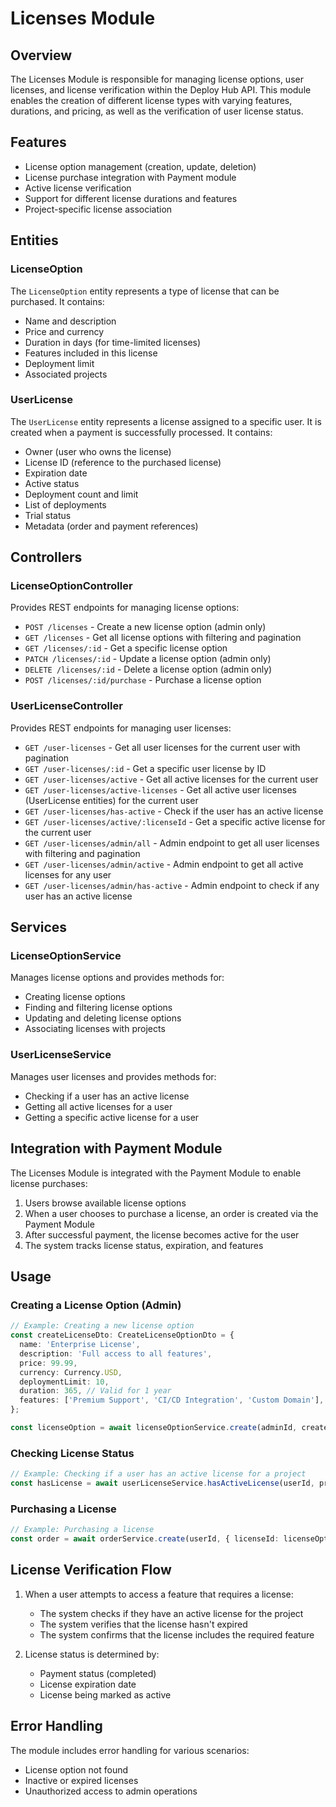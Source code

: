 # Licenses Module

## Overview

The Licenses Module is responsible for managing license options, user licenses, and license verification within the Deploy Hub API. This module enables the creation of different license types with varying features, durations, and pricing, as well as the verification of user license status.

## Features

- License option management (creation, update, deletion)
- License purchase integration with Payment module
- Active license verification
- Support for different license durations and features
- Project-specific license association

## Entities

### LicenseOption

The `LicenseOption` entity represents a type of license that can be purchased. It contains:

- Name and description
- Price and currency
- Duration in days (for time-limited licenses)
- Features included in this license
- Deployment limit
- Associated projects

### UserLicense

The `UserLicense` entity represents a license assigned to a specific user. It is created when a payment is successfully processed. It contains:

- Owner (user who owns the license)
- License ID (reference to the purchased license)
- Expiration date
- Active status
- Deployment count and limit
- List of deployments
- Trial status
- Metadata (order and payment references)

## Controllers

### LicenseOptionController

Provides REST endpoints for managing license options:

- `POST /licenses` - Create a new license option (admin only)
- `GET /licenses` - Get all license options with filtering and pagination
- `GET /licenses/:id` - Get a specific license option
- `PATCH /licenses/:id` - Update a license option (admin only)
- `DELETE /licenses/:id` - Delete a license option (admin only)
- `POST /licenses/:id/purchase` - Purchase a license option

### UserLicenseController

Provides REST endpoints for managing user licenses:

- `GET /user-licenses` - Get all user licenses for the current user with pagination
- `GET /user-licenses/:id` - Get a specific user license by ID
- `GET /user-licenses/active` - Get all active licenses for the current user
- `GET /user-licenses/active-licenses` - Get all active user licenses (UserLicense entities) for the current user
- `GET /user-licenses/has-active` - Check if the user has an active license
- `GET /user-licenses/active/:licenseId` - Get a specific active license for the current user
- `GET /user-licenses/admin/all` - Admin endpoint to get all user licenses with filtering and pagination
- `GET /user-licenses/admin/active` - Admin endpoint to get all active licenses for any user
- `GET /user-licenses/admin/has-active` - Admin endpoint to check if any user has an active license

## Services

### LicenseOptionService

Manages license options and provides methods for:

- Creating license options
- Finding and filtering license options
- Updating and deleting license options
- Associating licenses with projects

### UserLicenseService

Manages user licenses and provides methods for:

- Checking if a user has an active license
- Getting all active licenses for a user
- Getting a specific active license for a user

## Integration with Payment Module

The Licenses Module is integrated with the Payment Module to enable license purchases:

1. Users browse available license options
2. When a user chooses to purchase a license, an order is created via the Payment Module
3. After successful payment, the license becomes active for the user
4. The system tracks license status, expiration, and features

## Usage

### Creating a License Option (Admin)

```typescript
// Example: Creating a new license option
const createLicenseDto: CreateLicenseOptionDto = {
  name: 'Enterprise License',
  description: 'Full access to all features',
  price: 99.99,
  currency: Currency.USD,
  deploymentLimit: 10,
  duration: 365, // Valid for 1 year
  features: ['Premium Support', 'CI/CD Integration', 'Custom Domain'],
};

const licenseOption = await licenseOptionService.create(adminId, createLicenseDto);
```

### Checking License Status

```typescript
// Example: Checking if a user has an active license for a project
const hasLicense = await userLicenseService.hasActiveLicense(userId, projectId);
```

### Purchasing a License

```typescript
// Example: Purchasing a license
const order = await orderService.create(userId, { licenseId: licenseOptionId });
```

## License Verification Flow

1. When a user attempts to access a feature that requires a license:

   - The system checks if they have an active license for the project
   - The system verifies that the license hasn't expired
   - The system confirms that the license includes the required feature

2. License status is determined by:
   - Payment status (completed)
   - License expiration date
   - License being marked as active

## Error Handling

The module includes error handling for various scenarios:

- License option not found
- Inactive or expired licenses
- Unauthorized access to admin operations
